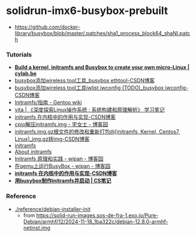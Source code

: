 solidrun-imx6-busybox-prebuilt
==============================
- https://github.com/docker-library/busybox/blob/master/.patches/sha1_process_block64_shaNI.patch

### Tutorials
- [**Build a kernel, initramfs and Busybox to create your own micro-Linux | cylab.be**](https://cylab.be/blog/320/build-a-kernel-initramfs-and-busybox-to-create-your-own-micro-linux)
- [busybox添加wireless tool工具_busybox ethtool-CSDN博客](https://blog.csdn.net/Cupid99/article/details/70168053)
- [busybox添加wireless tool工具iwlist iwconfig (TODO)_busybox iwconfig-CSDN博客](https://blog.csdn.net/kangear/article/details/80219478)
- [Initramfs/指南 - Gentoo wiki](https://wiki.gentoo.org/wiki/Initramfs/Guide/zh-cn)
- [vita | 《深度探索Linux操作系统 : 系统构建和原理解析》 学习笔记](https://yifengyou.github.io/vita/docs/%E6%9E%84%E5%BB%BAinitramfs/initramfs%E5%8E%9F%E7%90%86%E6%8E%A2%E8%AE%A8.html)
- [initramfs 在内核中的作用与实现-CSDN博客](https://blog.csdn.net/song_lee/article/details/106027410)
- [cpio解压initramfs.img - 宅女士 - 博客园](https://www.cnblogs.com/carriezhangyan/p/9407567.html)
- [initramfs.img.gz根文件的修改和重新打包@[initramfs, Kernel, Centos7, Linux]_img.gz转img-CSDN博客](https://blog.csdn.net/nethlon/article/details/115328012)
- [initramfs](https://xstarcd.github.io/wiki/Linux/initramfs.html)
- [About initramfs](https://www.linuxfromscratch.org/blfs/view/svn/postlfs/initramfs.html)
- [Initramfs 原理和实践 - wipan - 博客园](https://www.cnblogs.com/wipan/p/9269505.html)
- [在qemu上运行BusyBox - wipan - 博客园](https://www.cnblogs.com/wipan/p/9272255.html)
- [**initramfs 在内核中的作用与实现-CSDN博客**](https://blog.csdn.net/song_lee/article/details/106027410)
- [**用busybox制作initramfs并启动 | CS笔记**](https://cs.pynote.net/sf/linux/sys/202111123/#busybox_1)

### Reference
- [./reference/debian-installer-init](./reference/debian-installer-init)
  - from https://solid-run-images.sos-de-fra-1.exo.io/Pure-Debian/armhf/12/2024-11-18_1ba322c/debian-12.8.0-armhf-netinst.img
